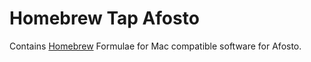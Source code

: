 # Homebrew Tap Afosto

Contains [Homebrew](https://brew.sh/) Formulae for Mac compatible software for Afosto.
